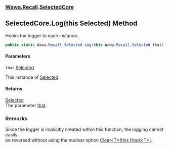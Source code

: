 ### [Wawa.Recall](Wawa.Recall.md 'Wawa.Recall').[SelectedCore](SelectedCore.md 'Wawa.Recall.SelectedCore')

## SelectedCore.Log(this Selected) Method

Hooks the logger to each instance.

```csharp
public static Wawa.Recall.Selected Log(this Wawa.Recall.Selected that);
```
#### Parameters

<a name='Wawa.Recall.SelectedCore.Log(thisWawa.Recall.Selected).that'></a>

`that` [Selected](Selected.md 'Wawa.Recall.Selected')

This instance of [Selected](Selected.md 'Wawa.Recall.Selected').

#### Returns
[Selected](Selected.md 'Wawa.Recall.Selected')  
The parameter [that](SelectedCore.Log(Selected).md#Wawa.Recall.SelectedCore.Log(thisWawa.Recall.Selected).that 'Wawa.Recall.SelectedCore.Log(this Wawa.Recall.Selected).that').

### Remarks
  
Since the logger is implicitly created within this function, the logging cannot easily  
be reversed without using the nuclear option [Clear&lt;T&gt;(this Hook&lt;T&gt;)](Generator.Clear{T}(Hook{T}).md 'Wawa.Recall.Generator.Clear<T>(this Wawa.Recall.Hook<T>)').